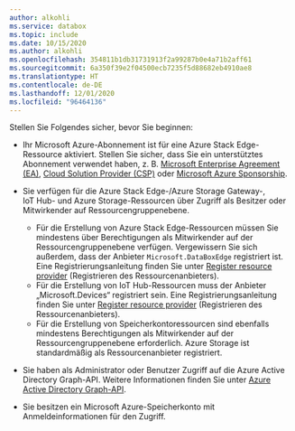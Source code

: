 ```yaml
---
author: alkohli
ms.service: databox
ms.topic: include
ms.date: 10/15/2020
ms.author: alkohli
ms.openlocfilehash: 354811b1db31731913f2a99287b0e4a71b2aff61
ms.sourcegitcommit: 6a350f39e2f04500ecb7235f5d88682eb4910ae8
ms.translationtype: HT
ms.contentlocale: de-DE
ms.lasthandoff: 12/01/2020
ms.locfileid: "96464136"
---
```

Stellen Sie Folgendes sicher, bevor Sie beginnen:

* Ihr Microsoft Azure-Abonnement ist für eine Azure Stack Edge-Ressource aktiviert. Stellen Sie sicher, dass Sie ein unterstütztes Abonnement verwendet haben, z. B. [Microsoft Enterprise Agreement (EA)](https://azure.microsoft.com/overview/sales-number/), [Cloud Solution Provider (CSP)](https://docs.microsoft.com/partner-center/azure-plan-lp) oder [Microsoft Azure Sponsorship](https://azure.microsoft.com/offers/ms-azr-0036p/).
* Sie verfügen für die Azure Stack Edge-/Azure Storage Gateway-, IoT Hub- und Azure Storage-Ressourcen über Zugriff als Besitzer oder Mitwirkender auf Ressourcengruppenebene.

  * Für die Erstellung von Azure Stack Edge-Ressourcen müssen Sie mindestens über Berechtigungen als Mitwirkender auf der Ressourcengruppenebene verfügen. Vergewissern Sie sich außerdem, dass der Anbieter `Microsoft.DataBoxEdge` registriert ist. Eine Registrierungsanleitung finden Sie unter [Register resource provider](../articles/databox-online/azure-stack-edge-gpu-manage-access-power-connectivity-mode.md#register-resource-providers) (Registrieren des Ressourcenanbieters).
  * Für die Erstellung von IoT Hub-Ressourcen muss der Anbieter „Microsoft.Devices“ registriert sein. Eine Registrierungsanleitung finden Sie unter [Register resource provider](../articles/databox-online/azure-stack-edge-gpu-manage-access-power-connectivity-mode.md#register-resource-providers) (Registrieren des Ressourcenanbieters).
  * Für die Erstellung von Speicherkontoressourcen sind ebenfalls mindestens Berechtigungen als Mitwirkender auf der Ressourcengruppenebene erforderlich. Azure Storage ist standardmäßig als Ressourcenanbieter registriert.
* Sie haben als Administrator oder Benutzer Zugriff auf die Azure Active Directory Graph-API. Weitere Informationen finden Sie unter [Azure Active Directory Graph-API](https://docs.microsoft.com/previous-versions/azure/ad/graph/howto/azure-ad-graph-api-permission-scopes#default-access-for-administrators-users-and-guest-users-).
* Sie besitzen ein Microsoft Azure-Speicherkonto mit Anmeldeinformationen für den Zugriff.

